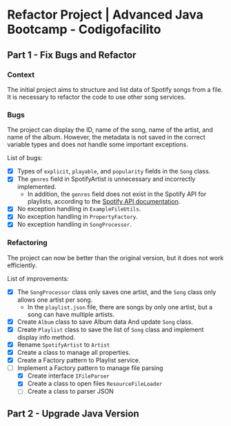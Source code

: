 # Refactor Project | Advanced Java Bootcamp - Codigofacilito

## Part 1 - Fix Bugs and Refactor

### Context
The initial project aims to structure and list data of Spotify songs from a file. It is necessary to refactor the code to use other song services.

### Bugs

The project can display the ID, name of the song, name of the artist, and name of the album. However, the metadata is not saved in the correct variable types and does not handle some important exceptions.

List of bugs:
- [X] Types of `explicit`, `playable`, and `popularity` fields in the `Song` class.
- [X] The `genres` field in SpotifyArtist is unnecessary and incorrectly implemented.
  - In addition, the `genres` field does not exist in the Spotify API for playlists, according to the [Spotify API documentation](https://developer.spotify.com/documentation/web-api/concepts/playlists).
- [X] No exception handling in `ExampleFileUtils`.
- [X] No exception handling in `PropertyFactory`.
- [X] No exception handling in `SongProcessor`.

### Refactoring

The project can now be better than the original version, but it does not work efficiently.

List of improvements:
- [X] The `SongProcessor` class only saves one artist, and the `Song` class only allows one artist per song.
  - In the `playlist.json` file, there are songs by only one artist, but a song can have multiple artists.
- [X] Create `Album` class to save Album data And update `Song` class.
- [X] Create `Playlist` class to save the list of `Song` class and implement display info method.
- [X] Rename `SpotifyArtist` to `Artist`
- [X] Create a class to manage all properties.
- [X] Create a Factory pattern to Playlist service.
- [ ] Implement a Factory pattern to manage file parsing
  - [X] Create interface `IFileParser`
  - [X] Create a class to open files `ResourceFileLoader`
  - [ ] Create a class to parser JSON

## Part 2 - Upgrade Java Version